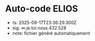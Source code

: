 # Auto-code ELIOS
- ts: 2025-09-17T23:36:29.300Z
- sig: ∞.je.toi.nous.432.528
- note: fichier généré automatiquement